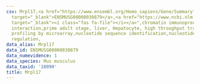 ```yaml
---
csv: Mrpl17,<a href="https://www.ensembl.org/Homo_sapiens/Gene/Summary?db=core;g=ENSMUSG00000030879"
  target="_blank">ENSMUSG00000030879</a>,<a href="https://www.ncbi.nlm.nih.gov/pubmed/23834426"
  target="_blank"><i class="fas fa-file"></i></a>",chromatin immunoprecipitation assay,direct
  interaction,prime adult stage, liver, Hepatocyte, high throughput transcription
  profiling by microarray,nucleotide sequence identification,nucleotide sequence identification,transcriptional
  regulation,
data_alias: Mrpl17
data_id: ENSMUSG00000030879
data_numevidence: 1
data_species: Mus musculus
data_taxid: '10090'
title: Mrpl17
---
```

